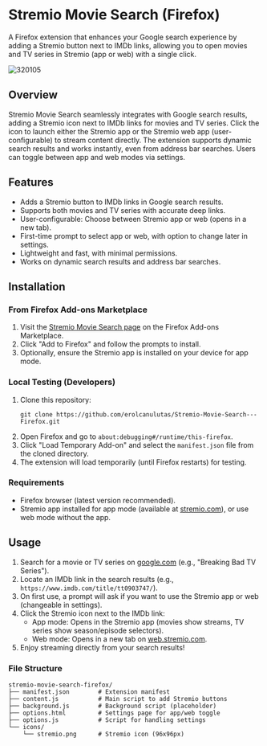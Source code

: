 # Stremio Movie Search (Firefox)

A Firefox extension that enhances your Google search experience by adding a Stremio button next to IMDb links, allowing you to open movies and TV series in Stremio (app or web) with a single click.

![320105](https://github.com/user-attachments/assets/24584117-6185-4d01-a0df-5a7fdc549815)

## Overview

Stremio Movie Search seamlessly integrates with Google search results, adding a Stremio icon next to IMDb links for movies and TV series. Click the icon to launch either the Stremio app or the Stremio web app (user-configurable) to stream content directly. The extension supports dynamic search results and works instantly, even from address bar searches. Users can toggle between app and web modes via settings.

## Features
- Adds a Stremio button to IMDb links in Google search results.
- Supports both movies and TV series with accurate deep links.
- User-configurable: Choose between Stremio app or web (opens in a new tab).
- First-time prompt to select app or web, with option to change later in settings.
- Lightweight and fast, with minimal permissions.
- Works on dynamic search results and address bar searches.

## Installation

### From Firefox Add-ons Marketplace
1. Visit the [Stremio Movie Search page](https://addons.mozilla.org/en-US/firefox/addon/stremio-movie-search/) on the Firefox Add-ons Marketplace.
2. Click "Add to Firefox" and follow the prompts to install.
3. Optionally, ensure the Stremio app is installed on your device for app mode.

### Local Testing (Developers)
1. Clone this repository:
   ```
   git clone https://github.com/erolcanulutas/Stremio-Movie-Search---Firefox.git
   ```
2. Open Firefox and go to `about:debugging#/runtime/this-firefox`.
3. Click "Load Temporary Add-on" and select the `manifest.json` file from the cloned directory.
4. The extension will load temporarily (until Firefox restarts) for testing.

### Requirements
- Firefox browser (latest version recommended).
- Stremio app installed for app mode (available at [stremio.com](https://www.stremio.com)), or use web mode without the app.

## Usage
1. Search for a movie or TV series on [google.com](https://www.google.com) (e.g., "Breaking Bad TV Series").
2. Locate an IMDb link in the search results (e.g., `https://www.imdb.com/title/tt0903747/`).
3. On first use, a prompt will ask if you want to use the Stremio app or web (changeable in settings).
4. Click the Stremio icon next to the IMDb link:
   - App mode: Opens in the Stremio app (movies show streams, TV series show season/episode selectors).
   - Web mode: Opens in a new tab on [web.stremio.com](https://web.stremio.com).
5. Enjoy streaming directly from your search results!

### File Structure
```
stremio-movie-search-firefox/
├── manifest.json        # Extension manifest
├── content.js           # Main script to add Stremio buttons
├── background.js        # Background script (placeholder)
├── options.html         # Settings page for app/web toggle
├── options.js           # Script for handling settings
└── icons/
    └── stremio.png      # Stremio icon (96x96px)
```
